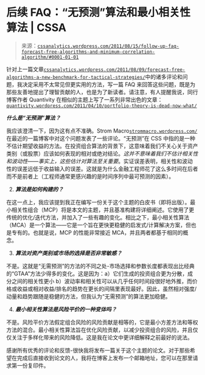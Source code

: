 <!--yml

category: 未分类

date: 2024-05-12 18:08:24

-->

# 后续 FAQ：“无预测”算法和最小相关性算法 | CSSA

> 来源：[`cssanalytics.wordpress.com/2011/08/15/follow-up-faq-forecast-free-algorithms-and-minimum-correlation-algorithm/#0001-01-01`](https://cssanalytics.wordpress.com/2011/08/15/follow-up-faq-forecast-free-algorithms-and-minimum-correlation-algorithm/#0001-01-01)

针对上一篇文章[`cssanalytics.wordpress.com/2011/08/09/forecast-free-algorithms-a-new-benchmark-for-tactical-strategies/`](https://cssanalytics.wordpress.com/2011/08/09/forecast-free-algorithms-a-new-benchmark-for-tactical-strategies/)中的诸多评论和问题，我决定采用不太常见但更实用的方法，写一篇 FAQ 来回答这些问题，既是为那些友善地提出了理智贡献的人，也是为了新读者。请注意，有人提醒我说，同行博客作者 Quantivity 在相似的主题上写了一系列非常出色的文章：[`quantivity.wordpress.com/2011/04/10/portfolio-theory-is-dead-now-what/`](http://quantivity.wordpress.com/2011/04/10/portfolio-theory-is-dead-now-what/)

***什么是“无预测”算法？***

我应该澄清一下，因为这有点不准确。Strom Macro[`strommacro.wordpress.com/`](http://strommacro.wordpress.com/)在最近的一篇博客中对这个问题发表了一些评论。“无预测”在 CSS 中指的是一种不估计期望收益的方法。在投资组合算法的背景下，这意味着我们不关心关于资产类别（或股票）应该如何表现的相对或绝对结论。*这并不意味着我们不估计相关性和波动性——事实上，这些估计对算法至关重要*。实证误差表明，相关性和波动性的误差远低于收益输入的误差。这就是为什么金融工程师花了这么多时间在后者而不是前者上（工程师通常更感兴趣的是时间序列中最可预测的因素）。

2) ***算法是如何构建的？***

在这一点上，我应该提到我正在编写一份关于这个主题的白皮书（即将出版）。最小相关性组合（MCP）将是本文的主题，并且基准构建将详细阐述。它使用了更传统的优化/迭代方法，并加入了一些有趣的变化。相比之下，最小相关性算法（MCA）是一个算法——它是一个旨在更快更稳健的启发式/计算解决方案，但也是专有的。也就是说，MCP 的性能非常接近 MCA，并且两者都基于相同的概念。

3) ***算法对资产类别或市场的选择是否非常敏感？***

不是。这就是“无需预测”的方法的不同之处-市场选择和参数长度都表现出比经典的“GTAA”方法少得多的变化。这是因为：a）它们生成的投资组合更为分散，成分之间的相关性更小 b）波动率和相关性可以从几乎任何时间段很好地外推，而价格或收益或相对收益/排名的趋势在更长的间隔里表现最好。因此，虽然相对强度/动量和趋势跟随是稳健的方法，但我认为“无需预测”的算法更加稳健。

4) ***最小相关性算法是风险平价的一种变体吗？***

不是。风险平价方法假定组合风险的风险贡献是相等的，它是最小方差方法和等权方法的混合。最小相关性算法旨在优化风险贡献，以减少投资组合的风险，并且仅仅关注于多样化带来的风险降低。这是我在论文中更详细解释之前最好的说法。

感谢所有优秀的评论和反馈-很快我将发布一篇关于这个主题的论文。对于那些希望在完成后直接收到论文的人，我将在博客上发布一个邮箱地址，您可以在那里请求第一份复印件。
